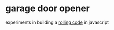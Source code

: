 # garage door opener

experiments in building a [rolling code](https://en.wikipedia.org/wiki/Rolling_code) in javascript
